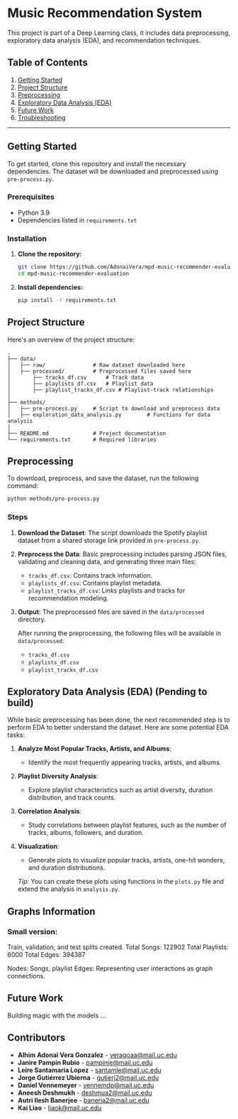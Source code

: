 # Music Recommendation System

This project is part of a Deep Learning class, it includes data preprocessing, exploratory data analysis (EDA), and recommendation techniques. 

## Table of Contents

1. [Getting Started](#getting-started)
2. [Project Structure](#project-structure)
3. [Preprocessing](#preprocessing)
4. [Exploratory Data Analysis (EDA)](#exploratory-data-analysis)
5. [Future Work](#future-work)
6. [Troubleshooting](#troubleshooting)

---

## Getting Started

To get started, clone this repository and install the necessary dependencies. The dataset will be downloaded and preprocessed using `pre-process.py`.

### Prerequisites

- Python 3.9
- Dependencies listed in `requirements.txt`

### Installation

1. **Clone the repository:**
   ```bash
   git clone https://github.com/AdonaiVera/mpd-music-recommender-evaluation
   cd mpd-music-recommender-evaluation
   ```

2. **Install dependencies:**
   ```bash
   pip install -r requirements.txt
   ```

## Project Structure

Here's an overview of the project structure:

```
.
├── data/
│   ├── raw/               # Raw dataset downloaded here
│   ├── processed/         # Preprocessed files saved here
│       ├── tracks_df.csv      # Track data
│       ├── playlists_df.csv   # Playlist data
│       ├── playlist_tracks_df.csv # Playlist-track relationships
│
├── methods/
│   ├── pre-process.py     # Script to download and preprocess data
│   ├── exploration_data_analysis.py        # Functions for data analysis
│
├── README.md              # Project documentation
└── requirements.txt       # Required libraries
```

## Preprocessing

To download, preprocess, and save the dataset, run the following command:

```bash
python methods/pre-process.py
```

### Steps

1. **Download the Dataset**:
   The script downloads the Spotify playlist dataset from a shared storage link provided in `pre-process.py`.

2. **Preprocess the Data**:
   Basic preprocessing includes parsing JSON files, validating and cleaning data, and generating three main files:
   - `tracks_df.csv`: Contains track information.
   - `playlists_df.csv`: Contains playlist metadata.
   - `playlist_tracks_df.csv`: Links playlists and tracks for recommendation modeling.

3. **Output**:
   The preprocessed files are saved in the `data/processed` directory.

   After running the preprocessing, the following files will be available in `data/processed`:
   - `tracks_df.csv`
   - `playlists_df.csv`
   - `playlist_tracks_df.csv`

## Exploratory Data Analysis (EDA) (Pending to build)

While basic preprocessing has been done, the next recommended step is to perform EDA to better understand the dataset. Here are some potential EDA tasks:

1. **Analyze Most Popular Tracks, Artists, and Albums**:
   - Identify the most frequently appearing tracks, artists, and albums.

2. **Playlist Diversity Analysis**:
   - Explore playlist characteristics such as artist diversity, duration distribution, and track counts.

3. **Correlation Analysis**:
   - Study correlations between playlist features, such as the number of tracks, albums, followers, and duration.

4. **Visualization**:
   - Generate plots to visualize popular tracks, artists, one-hit wonders, and duration distributions.

   *Tip:* You can create these plots using functions in the `plots.py` file and extend the analysis in `analysis.py`.


## Graphs Information

### Small version: 
Train, validation, and test splits created.
Total Songs: 122902
Total Playlists: 6000
Total Edges: 394387

Nodes: Songs, playlist
Edges: Representing user interactions as graph connections.

## Future Work

Building magic with the models ...

## Contributors

- **Alhim Adonai Vera Gonzalez** - [veragoaa@mail.uc.edu](mailto:veragoaa@mail.uc.edu)
- **Janire Pampin Rubio** - [pampinje@mail.uc.edu](mailto:pampinje@mail.uc.edu)
- **Leire Santamaria Lopez** - [santamle@mail.uc.edu](mailto:santamle@mail.uc.edu)
- **Jorge Gutiérrez Ubierna** - [gutierj2@mail.uc.edu](mailto:gutierj2@mail.uc.edu)
- **Daniel Vennemeyer** - [vennemdp@mail.uc.edu](mailto:vennemdp@mail.uc.edu)
- **Aneesh Deshmukh** - [deshmua2@mail.uc.edu](mailto:deshmua2@mail.uc.edu)
- **Autri Ilesh Banerjee** - [banerja2@mail.uc.edu](mailto:banerja2@mail.uc.edu)
- **Kai Liao** - [liaok@mail.uc.edu](mailto:liaok@mail.uc.edu)

